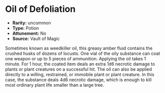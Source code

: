 
# Oil of Defoliation

* **Rarity:** uncommon
* **Type:** Potion
* **Attunement:** No
* **Source:** Vault of Magic


Sometimes known as weedkiller oil, this greasy amber fluid contains the crushed husks of dozens of locusts. One vial of the oily substance can coat one weapon or up to 5 pieces of ammunition. Applying the oil takes 1 minute. For 1 hour, the coated item deals an extra 1d6 necrotic damage to plants or plant creatures on a successful hit. The oil can also be applied directly to a willing, restrained, or immobile plant or plant creature. In this case, the substance deals 4d6 necrotic damage, which is enough to kill most ordinary plant life smaller than a large tree.

